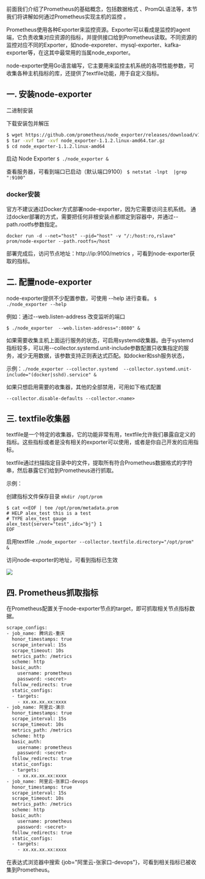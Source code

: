 前面我们介绍了Prometheus的基础概念，包括数据格式 、PromQL语法等，本节我们将讲解如何通过Prometheus实现主机的监控 。

Prometheus使用各种Exporter来监控资源。Exporter可以看成是监控的agent端，它负责收集对应资源的指标，并提供接口给到Prometheus读取。不同资源的监控对应不同的Exporter，如node-exporeter、mysql-exporter、kafka-exporter等，在这其中最常用的当属node_exporter。

node-exporter使用Go语言编写，它主要用来监控主机系统的各项性能参数，可收集各种主机指标的库，还提供了textfile功能，用于自定义指标。

## 一. 安装node-exporter

二进制安装

下载安装包并解压

```bash
$ wget https://github.com/prometheus/node_exporter/releases/download/v1.1.2/node_exporter-1.1.2.linux-amd64.tar.gz
$ tar -xvf tar -xvf node_exporter-1.1.2.linux-amd64.tar.gz 
$ cd node_exporter-1.1.2.linux-amd64
```

启动 Node Exporter
`$ ./node_exporter &`

查看服务器，可看到端口已启动（默认端口9100）
`$ netstat -lnpt  |grep ":9100"`

### docker安装

官方不建议通过Docker方式部署node-exporter，因为它需要访问主机系统。
通过docker部署的方式，需要把任何非根安装点都绑定到容器中，并通过--path.rootfs参数指定。

`docker run -d --net="host" --pid="host" -v "/:/host:ro,rslave" prom/node-exporter --path.rootfs=/host`

部署完成后，访问节点地址：http://ip:9100/metrics ，可看到node-exporter获取的指标。

## 二. 配置node-exporter

node-exporter提供不少配置参数，可使用 --help 进行查看。
`$ ./node_exporter --help`

例如：通过--web.listen-address 改变监听的端口

`$ ./node_exporter  --web.listen-address=":8080" &`

如果需要收集主机上面运行服务的状态，可启用systemd收集器。由于systemd指标较多，可以用--collector.systemd.unit-include参数配置只收集指定的服务，减少无用数据，该参数支持正则表达式匹配。如docker和ssh服务状态，

示例：`./node_exporter --collector.systemd  --collector.systemd.unit-include="(docker|sshd).service" &`

如果只想启用需要的收集器，其他的全部禁用，可用如下格式配置

`--collector.disable-defaults --collector.<name>`

## 三. textfile收集器
textfile是一个特定的收集器，它的功能非常有用，textfile允许我们暴露自定义的指标。这些指标或者是没有相关的exporter可以使用，或者是你自己开发的应用指标。

textfile通过扫描指定目录中的文件，提取所有符合Prometheus数据格式的字符串，然后暴露它们给到Prometheus进行抓取。

示例：

创建指标文件保存目录 `mkdir /opt/prom`

```
$ cat <<EOF | tee /opt/prom/metadata.prom 
# HELP alex_test this is a test
# TYPE alex_test gauge
alex_test{server="test",idc="bj"} 1
EOF
```

启用textfile `./node_exporter --collector.textfile.directory="/opt/prom"  &`

访问node-exporter的地址，可看到指标已生效

![](http://pek3b.qingstor.com/hexo-blog/20220116110202.png)

## 四. Prometheus抓取指标

在Prometheus配置关于node-exporter节点的target，即可抓取相关节点指标数据。

```bash
scrape_configs:
- job_name: 腾讯云-重庆
  honor_timestamps: true
  scrape_interval: 15s
  scrape_timeout: 10s
  metrics_path: /metrics
  scheme: http
  basic_auth:
    username: prometheus
    password: <secret>
  follow_redirects: true
  static_configs:
  - targets:
    - xx.xx.xx.xx:xxxx
- job_name: 阿里云-演示
  honor_timestamps: true
  scrape_interval: 15s
  scrape_timeout: 10s
  metrics_path: /metrics
  scheme: http
  basic_auth:
    username: prometheus
    password: <secret>
  follow_redirects: true
  static_configs:
  - targets:
    - xx.xx.xx.xx:xxxx
- job_name: 阿里云-张家口-devops
  honor_timestamps: true
  scrape_interval: 15s
  scrape_timeout: 10s
  metrics_path: /metrics
  scheme: http
  basic_auth:
    username: prometheus
    password: <secret>
  follow_redirects: true
  static_configs:
  - targets:
    - xx.xx.xx.xx:xxxx
```

在表达式浏览器中搜索 {job="阿里云-张家口-devops"}，可看到相关指标已被收集到Prometheus。

